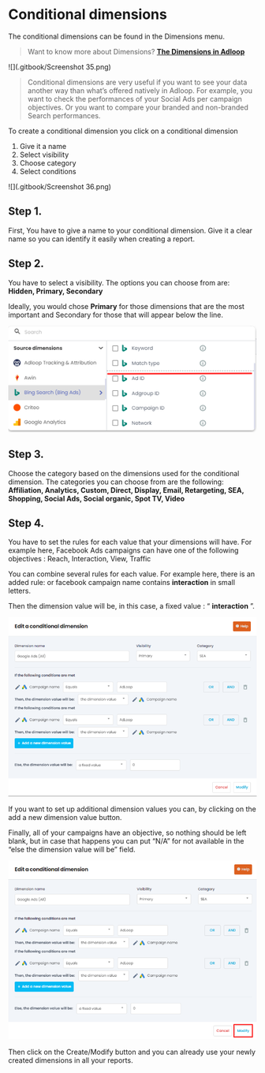 # Conditional dimensions

The conditional dimensions can be found in the Dimensions menu.

> Want to know more about Dimensions? [ **The Dimensions in Adloop** ](Dimensions-in-Adloop)

![](.gitbook/Screenshot 35.png)

> Conditional dimensions are very useful if you want to see your data another way than what’s offered natively in Adloop. For example, you want to check the performances of your Social Ads per campaign objectives. Or you want to compare your branded and non-branded Search performances.

To create a conditional dimension you click on  a conditional dimension


<ol>
  <li>Give it a name</li>
  <li>Select visibility</li>
  <li>Choose category</li>
  <li>Select conditions</li>
</ol>

![](.gitbook/Screenshot 36.png)


## Step 1.
First, You have to give a name to your conditional dimension. Give it a clear name so you can identify it easily when creating a report.


## Step 2.
You have to select a visibility. The options you can choose from are:  **Hidden, Primary, Secondary** 

Ideally, you would chose  **Primary** for those dimensions that are the most important and Secondary for those that will appear below the line.

![](.gitbook/image-20231009-141512.png)


## Step 3. 
Choose the category based on the dimensions used for the conditional dimension. The categories you can choose from are the following:  **Affiliation, Analytics, Custom, Direct, Display, Email, Retargeting, SEA, Shopping, Social Ads, Social organic, Spot TV, Video** 


## Step 4. 
You have to set the rules for each value that your dimensions will have. For example here, Facebook Ads campaigns can have one of the following objectives : Reach, Interaction, View, Traffic

You  can combine several rules for each value. For example here, there is an added rule: or facebook campaign name contains  **interaction**  in small letters. 

Then the dimension value will be, in this case, a fixed value : “ **interaction** ”.



![](.gitbook/image-20231009-141607.png)

If you want to set up additional dimension values you can, by clicking on the add a new dimension value button. 

Finally, all of your campaigns have an objective, so nothing should be left blank, but in case that happens you can put “N/A” for not available in the “else the dimension value will be” field.

![](.gitbook/image-20231009-141652.png)

Then click on the Create/Modify button and you can already use your newly created dimensions in all your reports.
